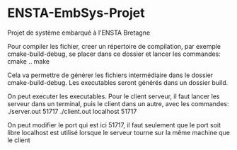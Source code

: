 # ENSTA-EmbSys-Projet
Projet de système embarqué à l'ENSTA Bretagne

Pour compiler les fichier, creer un répertoire de compilation, 
par exemple cmake-build-debug, se placer dans ce dossier
et lancer les commandes:
cmake ..
make

Cela va permettre de générer les fichiers intermédiaire dans le dossier cmake-build-debug.
Les executables seront générés dans un dossier build.

On peut executer les executables. Pour le client serveur, 
il faut lancer les serveur dans un terminal, puis le client dans un autre,
avec les commandes:
./server.out 51717
./client.out localhost 51717

On peut modifier le port qui est ici 51717, il faut seulement que le port soit libre
localhost est utilisé lorsque le serveur tourne sur la même machine que le client

